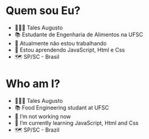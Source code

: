 
<h1>Quem sou Eu?</h1>

<div>
  
  - 🧔🏾‍♂️ Tales Augusto
  - 📚 Estudante de Engenharia de Alimentos na UFSC
  - 🔭 Atualmente não estou trabalhando
  - 🌱 Estou aprendendo JavaScript, Html e Css
  - 🗺️ SP/SC - Brasil
</div>

#
#

<h1>Who am I?</h1>
  
<div>
  
  - 🧔🏾‍♂️ Tales Augusto
  - 📚 Food Engineering studant at UFSC
  - 🔭 I’m not working now
  - 🌱 I’m currently learning JavaScript, Html and Css
  - 🗺️ SP/SC - Brazil
</div>
